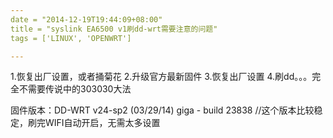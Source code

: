 ```yaml
---
date = "2014-12-19T19:44:09+08:00"
title = "syslink EA6500 v1刷dd-wrt需要注意的问题"
tags = ['LINUX', 'OPENWRT']

---
```


1.恢复出厂设置，或者捅菊花
2.升级官方最新固件
3.恢复出厂设置
4.刷dd。。。完全不需要传说中的303030大法<!--more-->

固件版本：DD-WRT v24-sp2 (03/29/14) giga - build 23838 //这个版本比较稳定，刷完WIFI自动开启，无需太多设置

&nbsp;
